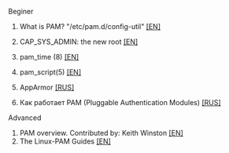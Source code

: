Beginer  
1. What is PAM? "/etc/pam.d/config-util" [[EN]](https://medium.com/information-and-technology/wtf-is-pam-99a16c80ac57)  
   
3. CAP_SYS_ADMIN: the new root [[EN]](https://lwn.net/Articles/486306/)  
4. pam_time (8) [[EN]](https://www.systutorials.com/docs/linux/man/8-pam_time/)    
5. pam_script(5) [[EN]](https://linux.die.net/man/5/pam_script)    
6. AppArmor [[RUS]](https://help.ubuntu.ru/wiki/%D1%80%D1%83%D0%BA%D0%BE%D0%B2%D0%BE%D0%B4%D1%81%D1%82%D0%B2%D0%BE_%D0%BF%D0%BE_ubuntu_server/%D0%B1%D0%B5%D0%B7%D0%BE%D0%BF%D0%B0%D1%81%D0%BD%D0%BE%D1%81%D1%82%D1%8C/apparmor)  
7. Как работает PAM (Pluggable Authentication Modules) [[RUS]](https://www.opennet.ru/base/net/pam_linux.txt.html)  

Advanced  
1. PAM overview. Contributed by: Keith Winston [[EN]](http://susefaq.sourceforge.net/howto/pam.html)  
2. The Linux-PAM Guides [[EN]](http://www.linux-pam.org/Linux-PAM-html/)  

